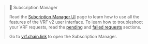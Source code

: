 > 📘 Subscription Manager
>
> Read the [Subcription Manager UI](/docs/vrf/v2/ui/) page to learn how to use all the features of the VRF v2 user interface. To learn how to troubleshoot your VRF requests, read the [pending](/docs/vrf/v2/ui/#pending) and [failed requests](/docs/vrf/v2/ui/#failed-requests) sections.
>
> Go to [vrf.chain.link](https://vrf.chain.link) to open the Subscription Manager.
